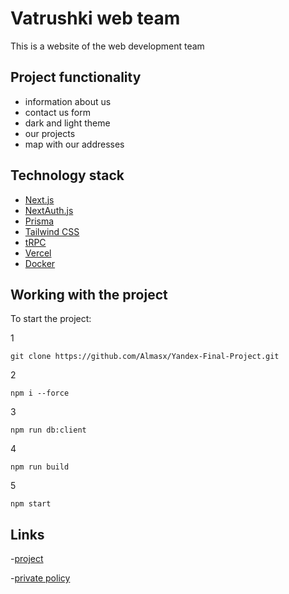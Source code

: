 # Vatrushki web team 

This is a website of the web development team

## Project functionality

- information about us
- contact us form
- dark and light theme
- our projects
- map with our addresses

## Technology stack

- [Next.js](https://nextjs.org)
- [NextAuth.js](https://next-auth.js.org)
- [Prisma](https://prisma.io)
- [Tailwind CSS](https://tailwindcss.com)
- [tRPC](https://trpc.io)
- [Vercel](https://create.t3.gg/en/deployment/vercel)
- [Docker](https://create.t3.gg/en/deployment/docker)

## Working with the project
To start the project:

1
```
git clone https://github.com/Almasx/Yandex-Final-Project.git
```
2
```
npm i --force
```
3
```
npm run db:client
```
4
```
npm run build
```
5
```
npm start
```
## Links
-[project](https://yandex-final-project.vercel.app/ru)

-[private policy](https://yandex-final-project.vercel.app/ru/policy)
